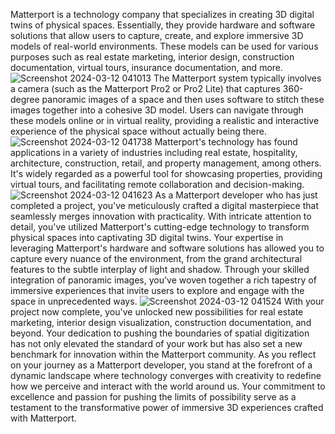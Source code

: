 Matterport is a technology company that specializes in creating 3D digital twins of physical spaces. Essentially, they provide hardware and software solutions that allow users to capture, create, and explore immersive 3D models of real-world environments. These models can be used for various purposes such as real estate marketing, interior design, construction documentation, virtual tours, insurance documentation, and more.
![Screenshot 2024-03-12 041013](https://github.com/noodkhan/MatterPort.io/assets/92358053/387bcd17-293e-496f-ae88-65545dd3a8f1)
The Matterport system typically involves a camera (such as the Matterport Pro2 or Pro2 Lite) that captures 360-degree panoramic images of a space and then uses software to stitch these images together into a cohesive 3D model. Users can navigate through these models online or in virtual reality, providing a realistic and interactive experience of the physical space without actually being there.
![Screenshot 2024-03-12 041738](https://github.com/noodkhan/MatterPort.io/assets/92358053/32131306-9709-4f5f-ae7c-30316b4c3367)
Matterport's technology has found applications in a variety of industries including real estate, hospitality, architecture, construction, retail, and property management, among others. It's widely regarded as a powerful tool for showcasing properties, providing virtual tours, and facilitating remote collaboration and decision-making.
![Screenshot 2024-03-12 041623](https://github.com/noodkhan/MatterPort.io/assets/92358053/0af279d9-66ba-43bf-800a-eaaa210ac238)
As a Matterport developer who has just completed a project, you've meticulously crafted a digital masterpiece that seamlessly merges innovation with practicality. With intricate attention to detail, you've utilized Matterport's cutting-edge technology to transform physical spaces into captivating 3D digital twins.
Your expertise in leveraging Matterport's hardware and software solutions has allowed you to capture every nuance of the environment, from the grand architectural features to the subtle interplay of light and shadow. Through your skilled integration of panoramic images, you've woven together a rich tapestry of immersive experiences that invite users to explore and engage with the space in unprecedented ways.
![Screenshot 2024-03-12 041524](https://github.com/noodkhan/MatterPort.io/assets/92358053/9bc3c43b-504a-4a49-9f43-9deef6bc27d3)
With your project now complete, you've unlocked new possibilities for real estate marketing, interior design visualization, construction documentation, and beyond. Your dedication to pushing the boundaries of spatial digitization has not only elevated the standard of your work but has also set a new benchmark for innovation within the Matterport community.
As you reflect on your journey as a Matterport developer, you stand at the forefront of a dynamic landscape where technology converges with creativity to redefine how we perceive and interact with the world around us. Your commitment to excellence and passion for pushing the limits of possibility serve as a testament to the transformative power of immersive 3D experiences crafted with Matterport.

